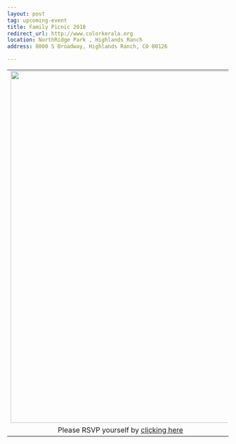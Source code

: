 ```yaml
---
layout: post
tag: upcoming-event
title: Family Picnic 2018
redirect_url: http://www.colorkerala.org
location: NorthRidge Park , Highlands Ranch
address: 8800 S Broadway, Highlands Ranch, CO 80126

---
```


<style type="text/css">
body 
{
background-image:url("/img/picnic_2018/picnic_raw_main.jpg");
height: 100%;
width: 100%;
position: absolute;
background-repeat:no-repeat;
background-position: center center;
background-attachment: fixed;
background-size: cover;
opacity: 10;
}
</style>
<table align="center" style="border:0"> 
  <tr style="border:0;background:transparent"><td align="center" style="border:0;background:transparent">
<center><img src="/img/picnic_2018/ 	Picnic_2018.jpeg" width="500" height="800" align="center"></center> 
    </td></tr>
  <tr style="border:0;background:transparent"><td align="center" style="border:0;background:transparent">
    Please RSVP yourself by <a href="http://evite.me/Ea7BJ2vP4h"> clicking here </a>
  </td></tr>
  </table>

